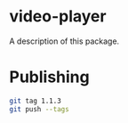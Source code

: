 # video-player

A description of this package.

# Publishing

```bash
git tag 1.1.3
git push --tags
```
